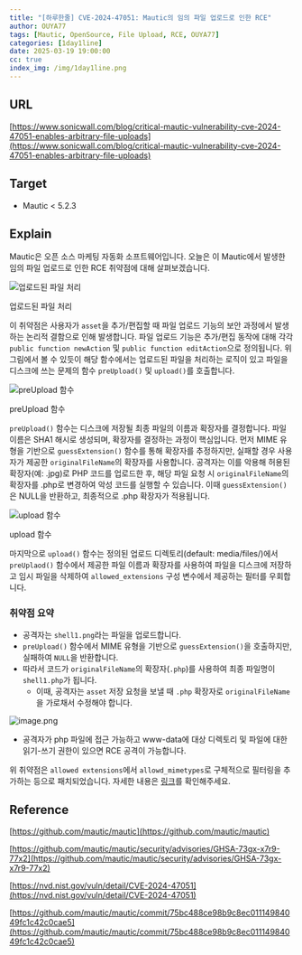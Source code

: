 ```yaml
---
title: "[하루한줄] CVE-2024-47051: Mautic의 임의 파일 업로드로 인한 RCE"
author: OUYA77
tags: [Mautic, OpenSource, File Upload, RCE, OUYA77]
categories: [1day1line]
date: 2025-03-19 19:00:00
cc: true
index_img: /img/1day1line.png
---
```


## URL

[https://www.sonicwall.com/blog/critical-mautic-vulnerability-cve-2024-47051-enables-arbitrary-file-uploads](https://www.sonicwall.com/blog/critical-mautic-vulnerability-cve-2024-47051-enables-arbitrary-file-uploads)

## Target

- Mautic < 5.2.3

## Explain

Mautic은 오픈 소스 마케팅 자동화 소프트웨어입니다. 오늘은 이 Mautic에서 발생한 임의 파일 업로드로 인한 RCE 취약점에 대해 살펴보겠습니다.

![업로드된 파일 처리](image.png)

업로드된 파일 처리

이 취약점은 사용자가 `asset`을 추가/편집할 때 파일 업로드 기능의 보안 과정에서 발생하는 논리적 결함으로 인해 발생합니다. 파일 업로드 기능은 추가/편집 동작에 대해 각각 `public function newAction` 및 `public function editAction`으로 정의됩니다. 위 그림에서 볼 수 있듯이 해당 함수에서는 업로드된 파일을 처리하는 로직이 있고 파일을 디스크에 쓰는 문제의 함수 `preUpload()` 및 `upload()`를 호출합니다.

![preUpload 함수](image%201.png)

preUpload 함수

`preUpload()` 함수는 디스크에 저장될 최종 파일의 이름과 확장자를 결정합니다. 파일 이름은 SHA1 해시로 생성되며, 확장자를 결정하는 과정이 핵심입니다. 먼저 MIME 유형을 기반으로 `guessExtension()` 함수를 통해 확장자를 추정하지만, 실패할 경우 사용자가 제공한 `originalFileName`의 확장자를 사용합니다. 공격자는 이를 악용해 허용된 확장자(예: .jpg)로 PHP 코드를 업로드한 후, 해당 파일 요청 시 `originalFileName`의 확장자를 .php로 변경하여 악성 코드를 실행할 수 있습니다. 이때 `guessExtension()`은 NULL을 반환하고, 최종적으로 .php 확장자가 적용됩니다.

![upload 함수](image%202.png)

upload 함수

마지막으로 `upload()` 함수는 정의된 업로드 디렉토리(default: media/files/)에서 `preUplaod()` 함수에서 제공한 파일 이름과 확장자를 사용하여 파일을 디스크에 저장하고 임시 파일을 삭제하여 `allowed_extensions` 구성 변수에서 제공하는 필터를 우회합니다.

### 취약점 요약

- 공격자는 `shell1.png`라는 파일을 업로드합니다.
- `preUpload()` 함수에서 MIME 유형을 기반으로 `guessExtension()`을 호출하지만, 실패하여 `NULL`을 반환합니다.
- 따라서 코드가 `originalFileName`의 확장자(`.php`)를 사용하여 최종 파일명이 `shell1.php`가 됩니다.
    - 이때, 공격자는 `asset` 저장 요청을 보낼 때 `.php` 확장자로 `originalFileName`을 가로채서 수정해야 합니다.

![image.png](image%203.png)

- 공격자가 php 파일에 접근 가능하고 www-data에 대상 디렉토리 및 파일에 대한 읽기-쓰기 권한이 있으면 RCE 공격이 가능합니다.

위 취약점은 `allowed extensions`에서 `allowd_mimetypes`로 구체적으로 필터링을 추가하는 등으로 패치되었습니다. 자세한 내용은 [링크](https://github.com/mautic/mautic/commit/75bc488ce98b9c8ec01114984049fc1c42c0cae5)를 확인해주세요.

## Reference

[https://github.com/mautic/mautic](https://github.com/mautic/mautic)

[https://github.com/mautic/mautic/security/advisories/GHSA-73gx-x7r9-77x2](https://github.com/mautic/mautic/security/advisories/GHSA-73gx-x7r9-77x2)

[https://nvd.nist.gov/vuln/detail/CVE-2024-47051](https://nvd.nist.gov/vuln/detail/CVE-2024-47051)

[https://github.com/mautic/mautic/commit/75bc488ce98b9c8ec01114984049fc1c42c0cae5](https://github.com/mautic/mautic/commit/75bc488ce98b9c8ec01114984049fc1c42c0cae5)

